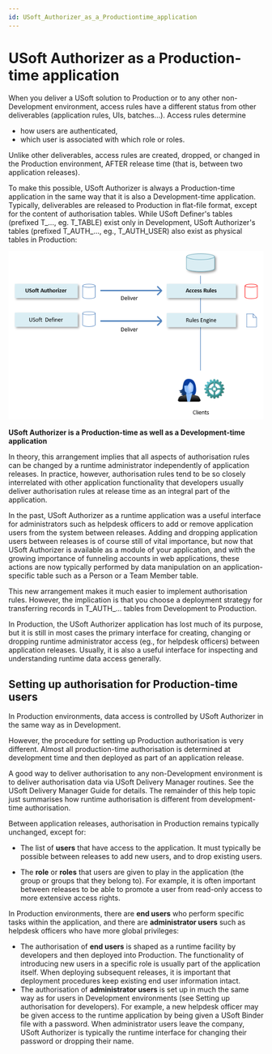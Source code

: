 ```yaml
---
id: USoft_Authorizer_as_a_Productiontime_application
---
```


# USoft Authorizer as a Production-time application

When you deliver a USoft solution to Production or to any other non-Development environment, access rules have a different status from other deliverables (application rules, UIs, batches...). Access rules determine

- how users are authenticated,
- which user is associated with which role or roles.

Unlike other deliverables, access rules are created, dropped, or changed in the Production environment, AFTER release time (that is, between two application releases).

To make this possible, USoft Authorizer is always a Production-time application in the same way that it is also a Development-time application. Typically, deliverables are released to Production in flat-file format, except for the content of authorisation tables. While USoft Definer's tables (prefixed T_..., eg. T_TABLE) exist only in Development, USoft Authorizer's tables (prefixed T_AUTH_..., eg., T_AUTH_USER) also exist as physical tables in Production:

![](./assets/60e1a366-a0e8-4c8a-aa07-51a7f7c96b27.png)

**USoft Authorizer is a Production-time as well as a Development-time application**

In theory, this arrangement implies that all aspects of authorisation rules can be changed by a runtime administrator independently of application releases. In practice, however, authorisation rules tend to be so closely interrelated with other application functionality that developers usually deliver authorisation rules at release time as an integral part of the application.

In the past, USoft Authorizer as a runtime application was a useful interface for administrators such as helpdesk officers to add or remove application users from the system between releases. Adding and dropping application users between releases is of course still of vital importance, but now that USoft Authorizer is available as a module of your application, and with the growing importance of funneling accounts in web applications, these actions are now typically performed by data manipulation on an application-specific table such as a Person or a Team Member table.

This new arrangement makes it much easier to implement authorisation rules. However, the implication is that you choose a deployment strategy for transferring records in T_AUTH_... tables from Development to Production.

In Production, the USoft Authorizer application has lost much of its purpose, but it is still in most cases the primary interface for creating, changing or dropping runtime administrator access (eg., for helpdesk officers) between application releases. Usually, it is also a useful interface for inspecting and understanding runtime data access generally.

## Setting up authorisation for Production-time users

In Production environments, data access is controlled by USoft Authorizer in the same way as in Development.

However, the procedure for setting up Production authorisation is very different. Almost all production-time authorisation is determined at development time and then deployed as part of an application release.

A good way to deliver authorisation to any non-Development environment is to deliver authorisation data via USoft Delivery Manager routines. See the USoft Delivery Manager Guide for details. The remainder of this help topic just summarises how runtime authorisation is different from development-time authorisation.

Between application releases, authorisation in Production remains typically unchanged, except for:

- The list of **users** that have access to the application. It must typically be possible between releases to add new users, and to drop existing users.

- The **role** or **roles** that users are given to play in the application (the group or groups that they belong to). For example, it is often important between releases to be able to promote a user from read-only access to more extensive access rights.

In Production environments, there are **end users** who perform specific tasks within the application, and there are **administrator users** such as helpdesk officers who have more global privileges:

- The authorisation of **end users** is shaped as a runtime facility by developers and then deployed into Production. The functionality of introducing new users in a specific role is usually part of the application itself. When deploying subsequent releases, it is important that deployment procedures keep existing end user information intact.
- The authorisation of **administrator users** is set up in much the same way as for users in Development environments (see Setting up authorisation for developers). For example, a new helpdesk officer may be given access to the runtime application by being given a USoft Binder file with a password. When administrator users leave the company, USoft Authorizer is typically the runtime interface for changing their password or dropping their name.